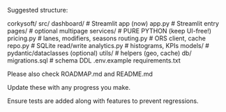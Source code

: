Suggested structure:

corkysoft/
  src/
    dashboard/                   # Streamlit app (now)
      app.py                     # Streamlit entry
      pages/                     # optional multipage
    services/                    # PURE PYTHON (keep UI-free!)
      pricing.py                 # lanes, modifiers, seasons
      routing.py                 # ORS client, cache
      repo.py                    # SQLite read/write
      analytics.py               # histograms, KPIs
    models/                      # pydantic/dataclasses (optional)
    utils/                       # helpers (geo, cache)
  db/
    migrations.sql               # schema DDL
  .env.example
  requirements.txt


Please also check ROADMAP.md and README.md

Update these with any progress you make.

Ensure tests are added along with features to prevent regressions.
